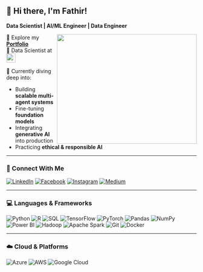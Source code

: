 ## 👋 Hi there, I'm Fathir!

**Data Scientist | AI/ML Engineer | Data Engineer**

<img align="right" width="370" height="290" src="https://i.pinimg.com/originals/47/f0/34/47f0342cec72b800463bf003eac1257e.gif">

🔭 Explore my [**Portfolio**](https://www.linkedin.com/in/mohamed-fathir-538951204/)  
💼 Data Scientist at [<img src="https://kainovation.com/wp-content/uploads/2022/09/px-logo-copy-1024x679.webp" height="24">](https://kainovation.com)

🌱 Currently diving deep into:  
- Building **scalable multi-agent systems**  
- Fine-tuning **foundation models**  
- Integrating **generative AI** into production  
- Practicing **ethical & responsible AI**

---

### 📲 Connect With Me  
[![LinkedIn](https://img.shields.io/badge/LinkedIn-0077B5?style=for-the-badge&logo=linkedin&logoColor=white)](https://www.linkedin.com/in/mohamed-fathir-538951204/)
[![Facebook](https://img.shields.io/badge/Facebook-1877F2?style=for-the-badge&logo=facebook&logoColor=white)](https://web.facebook.com/mohamed.fathir.798)
[![Instagram](https://img.shields.io/badge/Instagram-d62976?style=for-the-badge&logo=instagram&logoColor=white)](https://www.instagram.com/mohamed.fathir/)
[![Medium](https://img.shields.io/badge/Medium-000000?style=for-the-badge&logo=medium&logoColor=white)](https://medium.com/@fathir.majeed)

---

### 💻 Languages & Frameworks

<img src="https://img.icons8.com/color/48/python--v1.png" title="Python" />
<img src="https://img.icons8.com/doodle/48/r.png" title="R" />
<img src="https://img.icons8.com/fluency/48/sql.png" title="SQL" />
<img src="https://img.icons8.com/color/48/tensorflow.png" title="TensorFlow" />
<img src="https://img.icons8.com/fluency/48/pytorch.png" title="PyTorch" />
<img src="https://img.icons8.com/color/48/pandas.png" title="Pandas" />
<img src="https://img.icons8.com/color/48/numpy.png" title="NumPy" />
<img src="https://img.icons8.com/color/48/power-bi.png" title="Power BI" />
<img src="https://img.icons8.com/color/48/hadoop-distributed-file-system.png" title="Hadoop" />
<img src="https://img.icons8.com/color/48/apache-spark.png" title="Apache Spark" />
<img src="https://img.icons8.com/color/48/git.png" title="Git" />
<img src="https://img.icons8.com/color/48/docker.png" title="Docker" />

---

### ☁️ Cloud & Platforms

<img src="https://img.icons8.com/fluency/48/azure-1.png" title="Azure" />
<img src="https://img.icons8.com/color/48/amazon-web-services.png" title="AWS" />
<img src="https://img.icons8.com/color/48/google-cloud.png" title="Google Cloud" />
